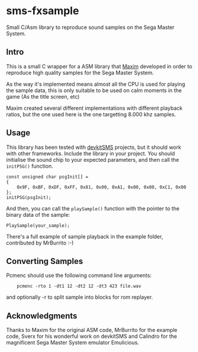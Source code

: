 # sms-fxsample
Small C/Asm library to reproduce sound samples on the Sega Master System.

## Intro
This is a small C wrapper for a ASM library that [Maxim](https://github.com/maxim-zhao) developed in order to reproduce high quality samples for the Sega Master System.

As the way it's implemented means almost all the CPU is used for playing the sample data, this is only suitable to be used on calm moments in the game (As the title screen, etc)

Maxim created several different implementations with different playback ratios, but the one used here is the one targetting 8.000 khz samples. 

## Usage
This library has been tested with [devkitSMS](https://github.com/sverx/devkitSMS) projects, but it should work with other frameworks.
Include the library in your project. You should initialise the sound chip to your expected parameters, and then call the `initPSG()` function. 
```
const unsigned char psgInit[] =
{
	0x9F, 0xBF, 0xDF, 0xFF, 0x81, 0x00, 0xA1, 0x00, 0x00, 0xC1, 0x00
};
initPSG(psgInit);
```
And then, you can call the `playSample()` function with the pointer to the binary data of the sample:
```
PlaySample(your_sample);
```
There's a full example of sample playback in the example folder, contributed by MrBurrito :-)

## Converting Samples
Pcmenc should use the following command line arguments:
```
    pcmenc -rto 1 -dt1 12 -dt2 12 -dt3 423 file.wav
```
and optionally -r to split sample into blocks for rom replayer.

## Acknowledgments
Thanks to Maxim for the original ASM code, MrBurrito for the example code, Sverx for his wonderful work on devkitSMS and Calindro for the magnificent Sega Master System emulator Emulicious. 



